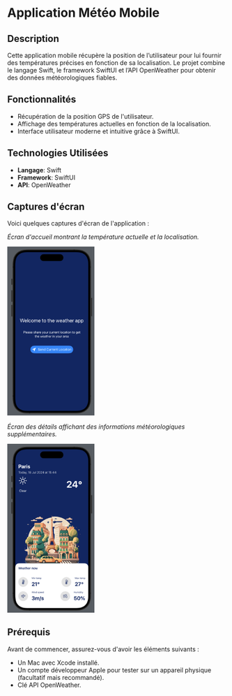 # Application Météo Mobile

## Description
Cette application mobile récupère la position de l’utilisateur pour lui fournir des températures précises en fonction de sa localisation. Le projet combine le langage Swift, le framework SwiftUI et l’API OpenWeather pour obtenir des données météorologiques fiables.

## Fonctionnalités
- Récupération de la position GPS de l'utilisateur.
- Affichage des températures actuelles en fonction de la localisation.
- Interface utilisateur moderne et intuitive grâce à SwiftUI.

## Technologies Utilisées
- **Langage**: Swift
- **Framework**: SwiftUI
- **API**: OpenWeather

## Captures d'écran

Voici quelques captures d'écran de l'application :

*Écran d'accueil montrant la température actuelle et la localisation.*

<img src="screenshots/home_screen.png" alt="Écran d'accueil" width="200"/>

*Écran des détails affichant des informations météorologiques supplémentaires.*

<img src="screenshots/detail_screen.png" alt="Écran des détails" width="200"/>

## Prérequis
Avant de commencer, assurez-vous d'avoir les éléments suivants :
- Un Mac avec Xcode installé.
- Un compte développeur Apple pour tester sur un appareil physique (facultatif mais recommandé).
- Clé API OpenWeather.
